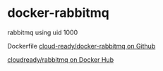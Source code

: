 # docker-rabbitmq

rabbitmq using uid 1000

Dockerfile [cloud-ready/docker-rabbitmq on Github](https://github.com/cloud-ready/docker-rabbitmq)

[cloudready/rabbitmq on Docker Hub](https://hub.docker.com/r/cloudready/rabbitmq/)

